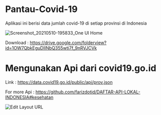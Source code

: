 # Pantau-Covid-19

Aplikasi ini berisi data jumlah covid-19 di setiap provinsi di Indonesia


![Screenshot_20210510-195833_One UI Home](https://user-images.githubusercontent.com/59316805/117652554-8304d780-b1bd-11eb-90f5-21e86e99c4e1.jpg)


Download : https://drive.google.com/folderview?id=1OW7QbkEguDIINbQ355wti7f_9nRVJCVk
# Mengunakan Api dari covid19.go.id
Link : https://data.covid19.go.id/public/api/prov.json

For more Api : https://github.com/farizdotid/DAFTAR-API-LOKAL-INDONESIA#kesehatan

![Edit Layout URL](https://user-images.githubusercontent.com/59316805/117650543-0b35ad80-b1bb-11eb-9a4a-8cc28e91c6c2.png)

